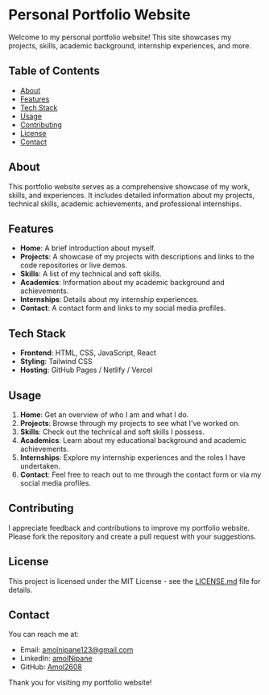 # Personal Portfolio Website

Welcome to my personal portfolio website! This site showcases my projects, skills, academic background, internship experiences, and more.

## Table of Contents

- [About](#about)
- [Features](#features)
- [Tech Stack](#tech-stack) 
- [Usage](#usage)
- [Contributing](#contributing)
- [License](#license)
- [Contact](#contact)

## About

This portfolio website serves as a comprehensive showcase of my work, skills, and experiences. It includes detailed information about my projects, technical skills, academic achievements, and professional internships.

## Features

- **Home**: A brief introduction about myself.
- **Projects**: A showcase of my projects with descriptions and links to the code repositories or live demos.
- **Skills**: A list of my technical and soft skills.
- **Academics**: Information about my academic background and achievements.
- **Internships**: Details about my internship experiences.
- **Contact**: A contact form and links to my social media profiles.

## Tech Stack

- **Frontend**: HTML, CSS, JavaScript, React
- **Styling**: Tailwind CSS
- **Hosting**: GitHub Pages / Netlify / Vercel

## Usage

1. **Home**: Get an overview of who I am and what I do.
2. **Projects**: Browse through my projects to see what I've worked on.
3. **Skills**: Check out the technical and soft skills I possess.
4. **Academics**: Learn about my educational background and academic achievements.
5. **Internships**: Explore my internship experiences and the roles I have undertaken.
6. **Contact**: Feel free to reach out to me through the contact form or via my social media profiles.

## Contributing

I appreciate feedback and contributions to improve my portfolio website. Please fork the repository and create a pull request with your suggestions.

## License

This project is licensed under the MIT License - see the [LICENSE.md](LICENSE.md) file for details.

## Contact

You can reach me at:

- Email: [amolnipane123@gmail.com](mailto:amolnipane123@gmail.com)
- LinkedIn: [amolNipane](https://www.linkedin.com/in/amolnipane)
- GitHub: [Amol2608](https://github.com/Amol2608)

Thank you for visiting my portfolio website!
